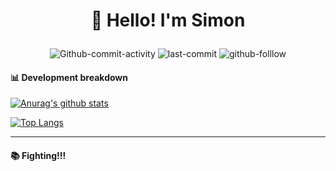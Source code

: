 # <p align="center">👋 Hello! I'm Simon</p>

<!--
<p align="center">
<img src="https://github.com/SimonZhong2025/SimonZhong2025/blob/master/picture/%E6%9C%AA%E6%A0%87%E9%A2%98-1.jpg" width="600" align="middle" />
</p>
-->
<!--
**SimonZhong2025/SimonZhong2025** is a ✨ _special_ ✨ repository because its `README.md` (this file) appears on your GitHub profile.
 <img alt="weibo" src="https://img.shields.io/badge/Weibo-Simon__2025-green">
Here are some ideas to get you started:
-->

<p align="center">
  <img alt="Github-commit-activity" src="https://img.shields.io/github/commit-activity/m/SimonZhong2025/Waste-Self-Rescue-Scheme">
  <img alt="last-commit" src="https://img.shields.io/github/last-commit/SimonZhong2025/Waste-Self-Rescue-Scheme">
  <img alt="github-folllow" src="https://img.shields.io/github/followers/SimonZhong2025?label=Follow%20Github">
</p>

#### 📊 **Development breakdown**

[![Anurag's github stats](https://github-readme-stats.vercel.app/api?username=SimonZhong2025&show_icons=true)](https://github.com/anuraghazra/github-readme-stats)

[![Top Langs](https://github-readme-stats.vercel.app/api/top-langs/?username=SimonZhong2025&layout=compact)](https://github.com/anuraghazra/github-readme-stats)

***

#### 📚 **Fighting!!!**
